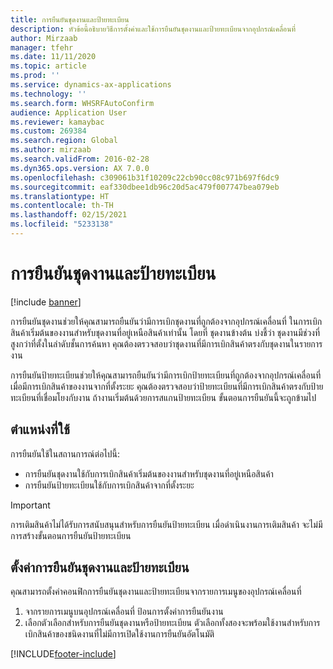 ```yaml
---
title: การยืนยันชุดงานและป้ายทะเบียน
description: หัวข้อนี้อธิบายวิธีการตั้งค่าและใช้การยืนยันชุดงานและป้ายทะเบียนจากอุปกรณ์เคลื่อนที่
author: Mirzaab
manager: tfehr
ms.date: 11/11/2020
ms.topic: article
ms.prod: ''
ms.service: dynamics-ax-applications
ms.technology: ''
ms.search.form: WHSRFAutoConfirm
audience: Application User
ms.reviewer: kamaybac
ms.custom: 269384
ms.search.region: Global
ms.author: mirzaab
ms.search.validFrom: 2016-02-28
ms.dyn365.ops.version: AX 7.0.0
ms.openlocfilehash: c309061b31f10209c22cb90cc08c971b697f6dc9
ms.sourcegitcommit: eaf330dbee1db96c20d5ac479f007747bea079eb
ms.translationtype: HT
ms.contentlocale: th-TH
ms.lasthandoff: 02/15/2021
ms.locfileid: "5233138"
---
```

# <a name="batch-and-license-plate-confirmation"></a>การยืนยันชุดงานและป้ายทะเบียน

[!include [banner](../includes/banner.md)]

การยืนยันชุดงานช่วยให้คุณสามารถยืนยันว่ามีการเบิกชุดงานที่ถูกต้องจากอุปกรณ์เคลื่อนที่ ในการเบิกสินค้าเริ่มต้นของงานสำหรับชุดงานที่อยู่เหนือสินค้าเท่านั้น โดยที่ ชุดงานข้างต้น บ่งชี้ว่า ชุดงานมีช่วงที่สูงกว่าที่ตั้งในลำดับชั้นการค้นหา คุณต้องตรวจสอบว่าชุดงานที่มีการเบิกสินค้าตรงกับชุดงานในรายการงาน

การยืนยันป้ายทะเบียนช่วยให้คุณสามารถยืนยันว่ามีการเบิกป้ายทะเบียนที่ถูกต้องจากอุปกรณ์เคลื่อนที่ เมื่อมีการเบิกสินค้าของงานจากที่ตั้งระยะ คุณต้องตรวจสอบว่าป้ายทะเบียนที่มีการเบิกสินค้าตรงกับป้ายทะเบียนที่เชื่อมโยงกับงาน ถ้างานเริ่มต้นด้วยการสแกนป้ายทะเบียน ขั้นตอนการยืนยันนี้จะถูกข้ามไป

## <a name="where-it-applies"></a>ตำแหน่งที่ใช้

การยืนยันใช้ในสถานการณ์ต่อไปนี้:

- การยืนยันชุดงานใช้กับการเบิกสินค้าเริ่มต้นของงานสำหรับชุดงานที่อยู่เหนือสินค้า
- การยืนยันป้ายทะเบียนใช้กับการเบิกสินค้าจากที่ตั้งระยะ

> [!IMPORTANT]
> การเติมสินค้าไม่ได้รับการสนับสนุนสำหรับการยืนยันป้ายทะเบียน เมื่อดำเนินงานการเติมสินค้า จะไม่มีการสร้างขั้นตอนการยืนยันป้ายทะเบียน

## <a name="set-up-batch-and-license-plate-confirmation"></a>ตั้งค่าการยืนยันชุดงานและป้ายทะเบียน

คุณสามารถตั้งค่าคอนฟิกการยืนยันชุดงานและป้ายทะเบียนจากรายการเมนูของอุปกรณ์เคลื่อนที่

1. จากรายการเมนูบนอุปกรณ์เคลื่อนที่ ป้อนการตั้งค่าการยืนยันงาน  
1. เลือกตัวเลือกสำหรับการยืนยันชุดงานหรือป้ายทะเบียน ตัวเลือกทั้งสองจะพร้อมใช้งานสำหรับการเบิกสินค้าของชนิดงานที่ไม่มีการเปิดใช้งานการยืนยันอัตโนมัติ  


[!INCLUDE[footer-include](../../includes/footer-banner.md)]